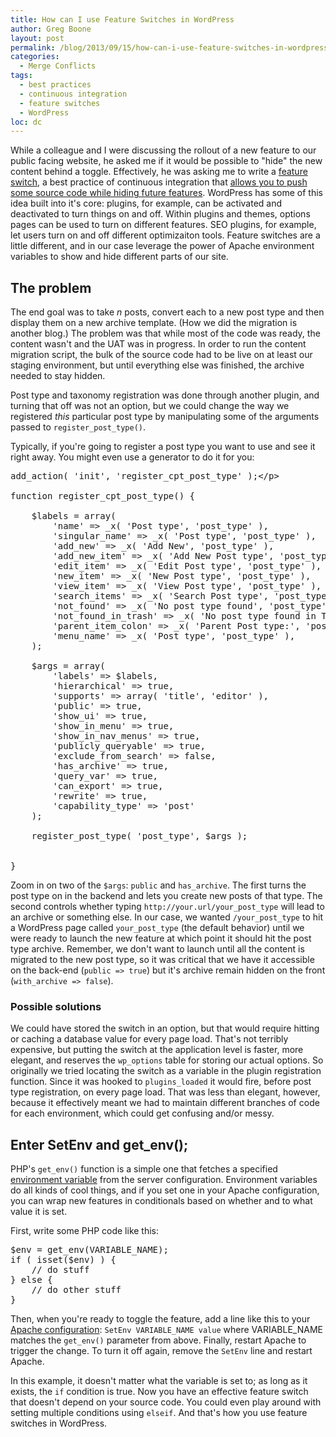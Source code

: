 ```yaml
---
title: How can I use Feature Switches in WordPress
author: Greg Boone
layout: post
permalink: /blog/2013/09/15/how-can-i-use-feature-switches-in-wordpress/
categories:
  - Merge Conflicts
tags:
  - best practices
  - continuous integration
  - feature switches
  - WordPress
loc: dc
---
```

While a colleague and I were discussing the rollout of a new feature to our public facing website, he asked me if it would be possible to "hide" the new content behind a toggle. Effectively, he was asking me to write a [feature switch][1], a best practice of continuous integration that [allows you to push some source code while hiding future features][2]. WordPress has some of this idea built into it's core: plugins, for example, can be activated and deactivated to turn things on and off. Within plugins and themes, options pages can be used to turn on different features. SEO plugins, for example, let users turn on and off different optimizaiton tools. Feature switches are a little different, and in our case leverage the power of Apache environment variables to show and hide different parts of our site.

<!--more-->

## The problem

The end goal was to take *n* posts, convert each to a new post type and then display them on a new archive template. (How we did the migration is another blog.) The problem was that while most of the code was ready, the content wasn't and the UAT was in progress. In order to run the content migration script, the bulk of the source code had to be live on at least our staging environment, but until everything else was finished, the archive needed to stay hidden.

Post type and taxonomy registration was done through another plugin, and turning that off was not an option, but we could change the way we registered *this* particular post type by manipulating some of the arguments passed to `register_post_type()`.

Typically, if you're going to register a post type you want to use and see it right away. You might even use a generator to do it for you:

<pre class="lang:php decode:true " >add_action( 'init', 'register_cpt_post_type' );&lt;/p&gt;

function register_cpt_post_type() {

    $labels = array(
        'name' =&gt; _x( 'Post type', 'post_type' ),
        'singular_name' =&gt; _x( 'Post type', 'post_type' ),
        'add_new' =&gt; _x( 'Add New', 'post_type' ),
        'add_new_item' =&gt; _x( 'Add New Post type', 'post_type' ),
        'edit_item' =&gt; _x( 'Edit Post type', 'post_type' ),
        'new_item' =&gt; _x( 'New Post type', 'post_type' ),
        'view_item' =&gt; _x( 'View Post type', 'post_type' ),
        'search_items' =&gt; _x( 'Search Post type', 'post_type' ),
        'not_found' =&gt; _x( 'No post type found', 'post_type' ),
        'not_found_in_trash' =&gt; _x( 'No post type found in Trash', 'post_type' ),
        'parent_item_colon' =&gt; _x( 'Parent Post type:', 'post_type' ),
        'menu_name' =&gt; _x( 'Post type', 'post_type' ),
    );

    $args = array(
        'labels' =&gt; $labels,
        'hierarchical' =&gt; true,
        'supports' =&gt; array( 'title', 'editor' ),
        'public' =&gt; true,
        'show_ui' =&gt; true,
        'show_in_menu' =&gt; true,
        'show_in_nav_menus' =&gt; true,
        'publicly_queryable' =&gt; true,
        'exclude_from_search' =&gt; false,
        'has_archive' =&gt; true,
        'query_var' =&gt; true,
        'can_export' =&gt; true,
        'rewrite' =&gt; true,
        'capability_type' =&gt; 'post'
    );

    register_post_type( 'post_type', $args );


}</pre>

Zoom in on two of the `$args`: `public` and `has_archive`. The first turns the post type on in the backend and lets you create new posts of that type. The second controls whether typing `http://your.url/your_post_type` will lead to an archive or something else. In our case, we wanted `/your_post_type` to hit a WordPress page called `your_post_type` (the default behavior) until we were ready to launch the new feature at which point it should hit the post type archive. Remember, we don't want to launch until all the content is migrated to the new post type, so it was critical that we have it accessible on the back-end (`public => true`) but it's archive remain hidden on the front (`with_archive => false`).

### Possible solutions

We could have stored the switch in an option, but that would require hitting or caching a database value for every page load. That's not terribly expensive, but putting the switch at the application level is faster, more elegant, and reserves the `wp_options` table for storing our actual options. So originally we tried locating the switch as a variable in the plugin registration function. Since it was hooked to `plugins_loaded` it would fire, before post type registration, on every page load. That was less than elegant, however, because it effectively meant we had to maintain different branches of code for each environment, which could get confusing and/or messy.

## Enter SetEnv and get_env();

PHP's `get_env()` function is a simple one that fetches a specified [environment variable][3] from the server configuration. Environment variables do all kinds of cool things, and if you set one in your Apache configuration, you can wrap new features in conditionals based on whether and to what value it is set.

First, write some PHP code like this:

<pre class="lang:php decode:true " >$env = get_env(VARIABLE_NAME);
if ( isset($env) ) {
    // do stuff
} else {
    // do other stuff
}</pre>

Then, when you're ready to toggle the feature, add a line like this to your [Apache configuration][4]: `SetEnv VARIABLE_NAME value` where VARIABLE_NAME matches the `get_env()` parameter from above. Finally, restart Apache to trigger the change. To turn it off again, remove the `SetEnv` line and restart Apache.

In this example, it doesn't matter what the variable is set to; as long as it exists, the `if` condition is true. Now you have an effective feature switch that doesn't depend on your source code. You could even play around with setting multiple conditions using `elseif`. And that's how you use feature switches in WordPress.

 [1]: http://en.wikipedia.org/wiki/Feature_toggle
 [2]: http://martinfowler.com/bliki/FeatureToggle.html
 [3]: http://en.wikipedia.org/wiki/Environment_variable
 [4]: http://httpd.apache.org/docs/2.0/mod/mod_env.html#setenv
